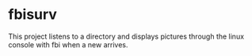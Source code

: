 # fbisurv
This project listens to a directory and displays pictures through the linux console with fbi when a new arrives.
